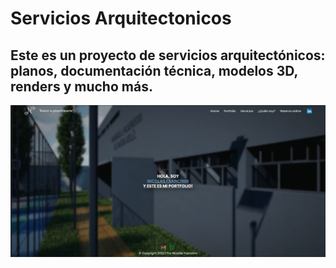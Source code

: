 # Servicios Arquitectonicos

## Este es un proyecto de servicios arquitectónicos: planos, documentación técnica, modelos 3D, renders y mucho más.

![Screenshoot](https://github.com/DevNicoFranchini/servicios-arquitectonicos/blob/main/images/portada.png)
